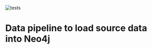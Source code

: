 ![tests](https://github.com/kaiserpreusse/graphpipeline/workflows/tests/badge.svg)

# Data pipeline to load source data into Neo4j

